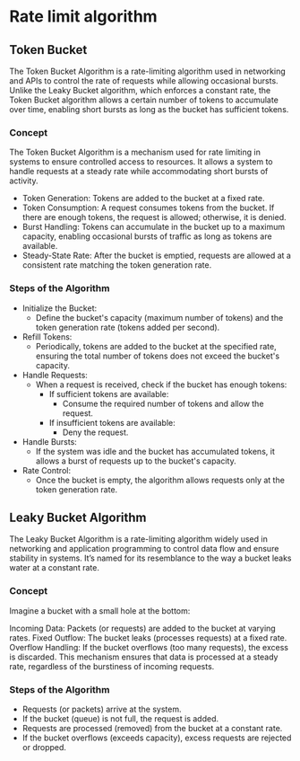 # Rate limit algorithm

## Token Bucket

The Token Bucket Algorithm is a rate-limiting algorithm used in networking and APIs to control the rate of requests while allowing occasional bursts. Unlike the Leaky Bucket algorithm, which enforces a constant rate, the Token Bucket algorithm allows a certain number of tokens to accumulate over time, enabling short bursts as long as the bucket has sufficient tokens.

### Concept

The Token Bucket Algorithm is a mechanism used for rate limiting in systems to ensure controlled access to resources. It allows a system to handle requests at a steady rate while accommodating short bursts of activity.

* Token Generation: Tokens are added to the bucket at a fixed rate.
* Token Consumption: A request consumes tokens from the bucket. If there are enough tokens, the request is allowed; otherwise, it is denied.
* Burst Handling: Tokens can accumulate in the bucket up to a maximum capacity, enabling occasional bursts of traffic as long as tokens are available.
* Steady-State Rate: After the bucket is emptied, requests are allowed at a consistent rate matching the token generation rate.

### Steps of the Algorithm

* Initialize the Bucket:
  * Define the bucket's capacity (maximum number of tokens) and the token generation rate (tokens added per second).
* Refill Tokens:
  * Periodically, tokens are added to the bucket at the specified rate, ensuring the total number of tokens does not exceed the bucket's capacity.
* Handle Requests:
  * When a request is received, check if the bucket has enough tokens:
    * If sufficient tokens are available:
      * Consume the required number of tokens and allow the request.
    * If insufficient tokens are available:
      * Deny the request.
* Handle Bursts:
  * If the system was idle and the bucket has accumulated tokens, it allows a burst of requests up to the bucket's capacity.
* Rate Control:
  * Once the bucket is empty, the algorithm allows requests only at the token generation rate.

## Leaky Bucket Algorithm 

The Leaky Bucket Algorithm is a rate-limiting algorithm widely used in networking and application programming to control data flow and ensure stability in systems. It’s named for its resemblance to the way a bucket leaks water at a constant rate.

### Concept
Imagine a bucket with a small hole at the bottom:

Incoming Data: Packets (or requests) are added to the bucket at varying rates.
Fixed Outflow: The bucket leaks (processes requests) at a fixed rate.
Overflow Handling: If the bucket overflows (too many requests), the excess is discarded.
This mechanism ensures that data is processed at a steady rate, regardless of the burstiness of incoming requests.

### Steps of the Algorithm

* Requests (or packets) arrive at the system.
* If the bucket (queue) is not full, the request is added.
* Requests are processed (removed) from the bucket at a constant rate.
* If the bucket overflows (exceeds capacity), excess requests are rejected or dropped.

